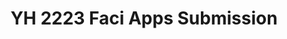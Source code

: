 ---
title: YH 2223 Faci Apps Submission
redirect_to: https://docs.google.com/forms/d/e/1FAIpQLSdVlPahE__0CGHmIE1-XwP4G939R1zwyUdMd_4o0IaG9xAVeg/viewform
redirect_from: 
  - /YH2223FaciAppsSubmission
  - /yh2223faciappssubmission
---
